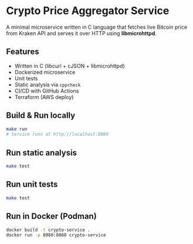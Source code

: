 # Crypto Price Aggregator Service

A minimal microservice written in C language that fetches live Bitcoin price from Kraken API and serves it over HTTP using **libmicrohttpd**.

## Features
- Written in C (libcurl + cJSON + libmicrohttpd)
- Dockerized microservice
- Unit tests
- Static analysis via `cppcheck`
- CI/CD with GitHub Actions
- Terraform (AWS deploy)

## Build & Run locally

```bash
make run
# Service runs at http://localhost:8080
```

## Run static analysis

```bash
make test
```

## Run unit tests

```bash
make test
```

## Run in Docker (Podman)

```bash
docker build -t crypto-service .
docker run -p 8080:8080 crypto-service
```
